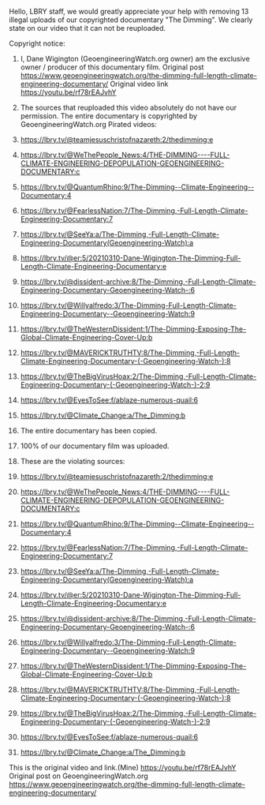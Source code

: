 Hello, LBRY staff, we would greatly appreciate your help with removing 13 illegal uploads of our copyrighted documentary "The Dimming".
We clearly state on our video that it can not be reuploaded.

Copyright notice:

1. I, Dane Wigington (GeoengineeringWatch.org owner) am the exclusive owner / producer of this documentary film.
Original post
https://www.geoengineeringwatch.org/the-dimming-full-length-climate-engineering-documentary/
Original video link
https://youtu.be/rf78rEAJvhY

2. The sources that reuploaded this video absolutely do not have our permission. The entire documentary is copyrighted by GeoengineeringWatch.org
Pirated videos:
1. https://lbry.tv/@teamjesuschristofnazareth:2/thedimming:e
2. https://lbry.tv/@WeThePeople_News:4/THE-DIMMING----FULL-CLIMATE-ENGINEERING-DEPOPULATION-GEOENGINEERING-DOCUMENTARY:c
3. https://lbry.tv/@QuantumRhino:9/The-Dimming--Climate-Engineering--Documentary:4
4. https://lbry.tv/@FearlessNation:7/The-Dimming,-Full-Length-Climate-Engineering-Documentary:7
5. https://lbry.tv/@SeeYa:a/The-Dimming,-Full-Length-Climate-Engineering-Documentary(Geoengineering-Watch):a
6. https://lbry.tv/@er:5/20210310-Dane-Wigington-The-Dimming-Full-Length-Climate-Engineering-Documentary:e
7. https://lbry.tv/@dissident-archive:8/The-Dimming,-Full-Length-Climate-Engineering-Documentary-Geoengineering-Watch-:6
8. https://lbry.tv/@Willyalfredo:3/The-Dimming-Full-Length-Climate-Engineering-Documentary--Geoengineering-Watch:9
9. https://lbry.tv/@TheWesternDissident:1/The-Dimming-Exposing-The-Global-Climate-Engineering-Cover-Up:b
10. https://lbry.tv/@MAVERICKTRUTHTV:8/The-Dimming,-Full-Length-Climate-Engineering-Documentary-(-Geoengineering-Watch-):8
11. https://lbry.tv/@TheBigVirusHoax:2/The-Dimming,-Full-Length-Climate-Engineering-Documentary-(-Geoengineering-Watch-)-2:9
12. https://lbry.tv/@EyesToSee:f/ablaze-numerous-quail:6
13. https://lbry.tv/@Climate_Change:a/The_Dimming:b

3. The entire documentary has been copied.

4. 100% of our documentary film was uploaded.

5. These are the violating sources:

1. https://lbry.tv/@teamjesuschristofnazareth:2/thedimming:e
2. https://lbry.tv/@WeThePeople_News:4/THE-DIMMING----FULL-CLIMATE-ENGINEERING-DEPOPULATION-GEOENGINEERING-DOCUMENTARY:c
3. https://lbry.tv/@QuantumRhino:9/The-Dimming--Climate-Engineering--Documentary:4
4. https://lbry.tv/@FearlessNation:7/The-Dimming,-Full-Length-Climate-Engineering-Documentary:7
5. https://lbry.tv/@SeeYa:a/The-Dimming,-Full-Length-Climate-Engineering-Documentary(Geoengineering-Watch):a
6. https://lbry.tv/@er:5/20210310-Dane-Wigington-The-Dimming-Full-Length-Climate-Engineering-Documentary:e
7. https://lbry.tv/@dissident-archive:8/The-Dimming,-Full-Length-Climate-Engineering-Documentary-Geoengineering-Watch-:6
8. https://lbry.tv/@Willyalfredo:3/The-Dimming-Full-Length-Climate-Engineering-Documentary--Geoengineering-Watch:9
9. https://lbry.tv/@TheWesternDissident:1/The-Dimming-Exposing-The-Global-Climate-Engineering-Cover-Up:b
10. https://lbry.tv/@MAVERICKTRUTHTV:8/The-Dimming,-Full-Length-Climate-Engineering-Documentary-(-Geoengineering-Watch-):8
11. https://lbry.tv/@TheBigVirusHoax:2/The-Dimming,-Full-Length-Climate-Engineering-Documentary-(-Geoengineering-Watch-)-2:9
12. https://lbry.tv/@EyesToSee:f/ablaze-numerous-quail:6
13. https://lbry.tv/@Climate_Change:a/The_Dimming:b



This is the original video and link.(Mine)
https://youtu.be/rf78rEAJvhY
Original post on GeoengineeringWatch.org
https://www.geoengineeringwatch.org/the-dimming-full-length-climate-engineering-documentary/
